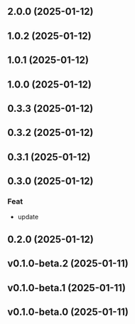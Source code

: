 ## 2.0.0 (2025-01-12)

## 1.0.2 (2025-01-12)

## 1.0.1 (2025-01-12)

## 1.0.0 (2025-01-12)

## 0.3.3 (2025-01-12)

## 0.3.2 (2025-01-12)

## 0.3.1 (2025-01-12)

## 0.3.0 (2025-01-12)

### Feat

- update

## 0.2.0 (2025-01-12)

## v0.1.0-beta.2 (2025-01-11)

## v0.1.0-beta.1 (2025-01-11)

## v0.1.0-beta.0 (2025-01-11)
